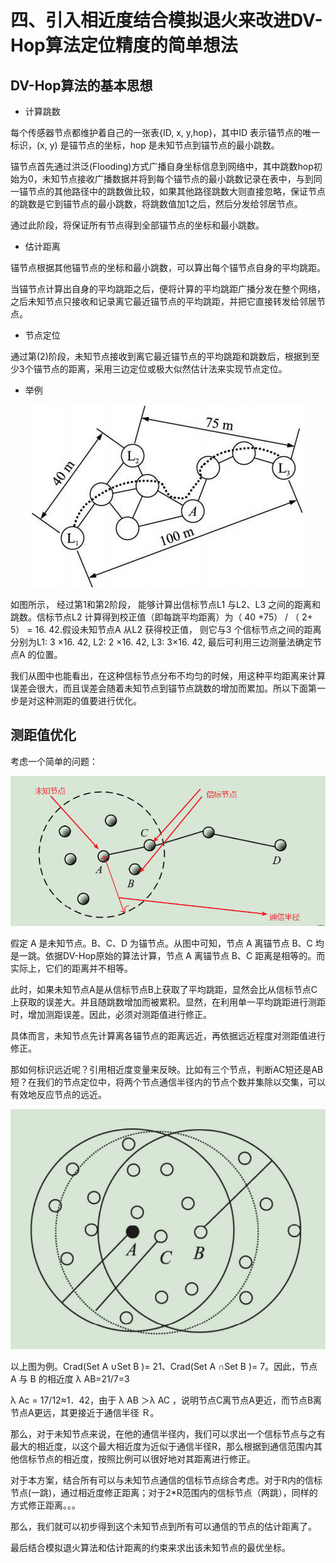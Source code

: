 # 四、引入相近度结合模拟退火来改进DV-Hop算法定位精度的简单想法

## DV-Hop算法的基本思想

* 计算跳数

每个传感器节点都维护着自己的一张表{ID, x, y,hop}，其中ID 表示锚节点的唯一标识，(x, y) 是锚节点的坐标，hop 是未知节点到锚节点的最小跳数。

锚节点首先通过洪泛(Flooding)方式广播自身坐标信息到网络中，其中跳数hop初始为0，未知节点接收广播数据并将到每个锚节点的最小跳数记录在表中，与到同一锚节点的其他路径中的跳数做比较，如果其他路径跳数大则直接忽略，保证节点的跳数是它到锚节点的最小跳数，将跳数值加1之后，然后分发给邻居节点。


通过此阶段，将保证所有节点得到全部锚节点的坐标和最小跳数。

* 估计距离

锚节点根据其他锚节点的坐标和最小跳数，可以算出每个锚节点自身的平均跳距。

当锚节点计算出自身的平均跳距之后，便将计算的平均跳距广播分发在整个网络，之后未知节点只接收和记录离它最近锚节点的平均跳距，并把它直接转发给邻居节点。


* 节点定位

通过第(2)阶段，未知节点接收到离它最近锚节点的平均跳距和跳数后，根据到至少3个锚节点的距离，采用三边定位或极大似然估计法来实现节点定位。


 
* 举例

<div align="center">
	<img src="../pic/paper/dvhop5-1.png">
</div>

如图所示， 经过第1和第2阶段， 能够计算出信标节点L1 与L2、L3 之间的距离和跳数。信标节点L2 计算得到校正值（即每跳平均距离）为（ 40 +75） / （ 2+ 5） = 16. 42.假设未知节点A 从L2 获得校正值， 则它与3 个信标节点之间的距离分别为L1: 3 ×16. 42, L2: 2 ×16. 42, L3: 3×16. 42, 最后可利用三边测量法确定节点A 的位置。

我们从图中也能看出，在这种信标节点分布不均匀的时候，用这种平均距离来计算误差会很大，而且误差会随着未知节点到锚节点跳数的增加而累加。所以下面第一步是对这种测距的值要进行优化。

## 测距值优化

考虑一个简单的问题：

<div align="center">
	<img src="../pic/paper/dvhop5-2.png">
</div>

假定 A 是未知节点。B、C、D 为锚节点。从图中可知，节点 A 离锚节点 B、C 均是一跳。依据DV-Hop原始的算法计算，节点 A 离锚节点 B、C 距离是相等的。而实际上，它们的距离并不相等。

此时，如果未知节点A是从信标节点B上获取了平均跳距，显然会比从信标节点C上获取的误差大。并且随跳数增加而被累积。显然，在利用单一平均跳距进行测距时，增加测距误差。因此，必须对测距值进行修正。

具体而言，未知节点先计算离各锚节点的距离远近，再依据远近程度对测距值进行修正。

那如何标识远近呢？引用相近度变量来反映。比如有三个节点，判断AC短还是AB短？在我们的节点定位中，将两个节点通信半径内的节点个数并集除以交集，可以有效地反应节点的远近。

<div align="center">
	<img src="../pic/paper/dvhop5-3.png">
</div>

以上图为例。Crad(Set A ∪Set B )= 21、Crad(Set A ∩Set B )= 7。因此，节点 A 与 B 的相近度 λ AB=21/7=3

λ Ac = 17/12≈1．42，由于 λ AB ＞λ AC ，说明节点C离节点A更近，而节点B离节点A更远，其更接近于通信半径 Ｒ。

那么，对于未知节点来说，在他的通信半径内，我们可以求出一个信标节点与之有最大的相近度，以这个最大相近度为近似于通信半径R，那么根据到通信范围内其他信标节点的相近度，按照比例可以很好地对其距离进行修正。

对于本方案，结合所有可以与未知节点通信的信标节点综合考虑。对于R内的信标节点(一跳)，通过相近度修正距离；对于2*R范围内的信标节点（两跳），同样的方式修正距离。。。

那么，我们就可以初步得到这个未知节点到所有可以通信的节点的估计距离了。

最后结合模拟退火算法和估计距离的约束来求出该未知节点的最优坐标。